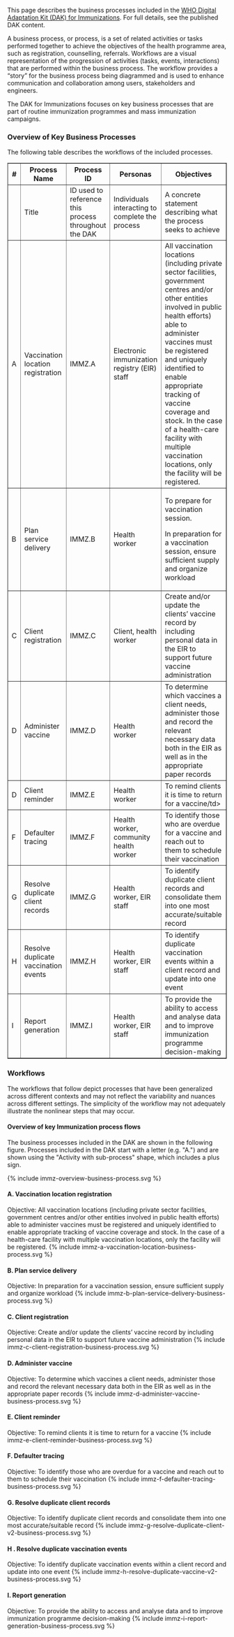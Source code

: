 This page describes the business processes included in the [WHO Digital
Adaptation Kit (DAK) for Immunizations](https://worldhealthorganization.github.io/smart-dak-immz/index.html). 
For full details, see the published DAK content.

A business process, or process, is a set of related activities or tasks 
performed together to achieve the objectives of the health programme area, 
such as registration, counselling, referrals. Workflows are a visual 
representation of the progression of activities (tasks, events, interactions) 
that are performed within the business process. The workflow provides a “story” 
for the business process being diagrammed and is used to enhance communication 
and collaboration among users, stakeholders and engineers.

The DAK for Immunizations focuses on key business processes that are
part of routine immunization programmes and mass immunization
campaigns.

### Overview of Key Business Processes 
The following table describes the workflows of the included processes. 

<table border="1" class="dataframe table table-striped table-bordered">
  <thead>
    <tr class="header">
      <th><strong>#</strong> </th>
      <th><strong>Process Name</strong> </th>
      <th><strong>Process ID</strong> </th>
      <th><strong>Personas</strong> </th>
      <th><strong>Objectives</strong> </th>
    </tr>
 </thead>
 <tbody>
    <tr class="odd">
      <td></td>
      <td>Title </td>
      <td>ID used to reference this process throughout the DAK </td>
      <td>Individuals interacting to complete the process </td>
      <td>A concrete statement describing what the process seeks to achieve </td>
    </tr>
    <tr class="even">
      <td> A</td>
      <td>Vaccination location registration </td>
      <td>IMMZ.A</td>
      <td>
        <p>Electronic immunization registry (EIR) staff</p>
      </td>
      <td>All vaccination locations (including private sector facilities, government centres and/or other entities involved in public health efforts) able to administer vaccines must be registered and uniquely identified to enable appropriate tracking of vaccine coverage and stock. In the case of a health-care facility with multiple vaccination locations, only the facility will be registered.</td>
    </tr>
    <tr class="odd">
      <td> B</td>
      <td>Plan service delivery </td>
      <td>IMMZ.B</td>
      <td> Health worker</td>
      <td>
        <p>To prepare for vaccination session.</p>
        <p>In preparation for a vaccination session, ensure sufficient supply and organize workload </p>
      </td>
    </tr>
    <tr class="odd">
      <td> C</td>
      <td>Client registration </td>
      <td> IMMZ.C</td>
      <td>Client, health worker</td>
      <td>Create and/or update the clients’ vaccine record by including personal data in the EIR to support future vaccine administration</td>
    </tr>
    <tr class="even">
      <td> D</td>
      <td>Administer vaccine </td>
      <td> IMMZ.D</td>
      <td>Health worker</td>
      <td>To determine which vaccines a client needs, administer those and record the relevant necessary data both in the EIR as well as in the appropriate paper records</td>
    </tr>
    <tr class="even">
      <td> D</td>
      <td>Client reminder</td>
      <td> IMMZ.E</td>
      <td>Health worker</td>
      <td>To remind clients it is time to return for a vaccine/td>
    </tr>
    <tr class="odd">
      <td> F</td>
      <td>Defaulter tracing </td>
      <td> IMMZ.F</td>
      <td>Health worker, community health worker</td>
      <td>To identify those who are overdue for a vaccine and reach out to them to schedule their vaccination</td>
    </tr>
    <tr class="odd">
      <td> G</td>
      <td>Resolve duplicate client records </td>
      <td>IMMZ.G</td>
      <td>
        <p>Health worker, EIR staff</p>
      </td>
      <td> To identify duplicate client records and consolidate them into one most accurate/suitable record</td>
    </tr>
    <tr class="even">
      <td>H </td>
      <td>Resolve duplicate vaccination events </td>
      <td> IMMZ.H</td>
      <td>
        <p>Health worker, EIR staff</p>
      </td>
      <td>To identify duplicate vaccination events within a client record and update into one event</td>
    </tr>
    <tr class="odd">
      <td> I</td>
      <td>Report generation </td>
      <td> IMMZ.I</td>
      <td>
        <p>Health worker, EIR staff</p>
      </td>
      <td>To provide the ability to access and analyse data and to improve immunization programme decision-making</td>
    </tr>
  </tbody>
</table>

### Workflows
The workflows that follow depict processes that have been generalized across different contexts and may not reflect the variability and nuances across different settings. The simplicity of the workflow may not adequately illustrate the nonlinear steps that may occur.

#### Overview of key Immunization process flows
The business processes included in the DAK are shown in the following figure. Processes included in the DAK start with a letter (e.g. "A.") and are shown using the "Activity with sub-process" shape, which includes a plus sign. 

{% include immz-overview-business-process.svg %}

####  A.  Vaccination location registration  
Objective: All vaccination locations (including private sector facilities, government centres and/or other entities involved in public health efforts) able to administer vaccines must be registered and uniquely identified to enable appropriate tracking of vaccine coverage and stock. In the case of a health-care facility with multiple vaccination locations, only the facility will be registered.
{% include immz-a-vaccination-location-business-process.svg %}

####  B.  Plan service delivery  
Objective: In preparation for a vaccination session, ensure sufficient supply and organize workload 
{% include immz-b-plan-service-delivery-business-process.svg %}

####  C.  Client registration 
Objective: Create and/or update the clients’ vaccine record by including personal data in the EIR to support future vaccine administration
{% include immz-c-client-registration-business-process.svg %}

####  D.  Administer vaccine  
Objective: To determine which vaccines a client needs, administer those and record the relevant necessary data both in the EIR as well as in the appropriate paper records
{% include immz-d-administer-vaccine-business-process.svg %}

####  E.  Client reminder  
Objective: To remind clients it is time to return for a vaccine
{% include immz-e-client-reminder-business-process.svg %}

####  F.  Defaulter tracing  
Objective: To identify those who are overdue for a vaccine and reach out to them to schedule their vaccination
{% include immz-f-defaulter-tracing-business-process.svg %}

####  G.  Resolve duplicate client records  
Objective: To identify duplicate client records and consolidate them into one most accurate/suitable record
{% include immz-g-resolve-duplicate-client-v2-business-process.svg %}

####  H .  Resolve duplicate vaccination events  
Objective: To identify duplicate vaccination events within a client record and update into one event
{% include immz-h-resolve-duplicate-vaccine-v2-business-process.svg %}

####  I.  Report generation  
Objective: To provide the ability to access and analyse data and to improve immunization programme decision-making
{% include immz-i-report-generation-business-process.svg %}
